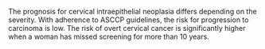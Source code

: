 The prognosis for cervical intraepithelial neoplasia differs depending on the severity. With adherence to ASCCP guidelines, the risk for progression to carcinoma is low. The risk of overt cervical cancer is significantly higher when a woman has missed screening for more than 10 years.
